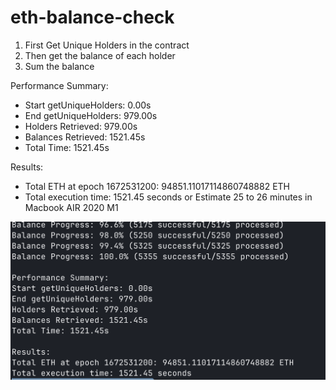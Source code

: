 # eth-balance-check

1. First Get Unique Holders in the contract
2. Then get the balance of each holder
3. Sum the balance

Performance Summary:
- Start getUniqueHolders: 0.00s
- End getUniqueHolders: 979.00s
- Holders Retrieved: 979.00s
- Balances Retrieved: 1521.45s
- Total Time: 1521.45s

Results:
- Total ETH at epoch 1672531200: 94851.11017114860748882 ETH
- Total execution time: 1521.45 seconds or Estimate 25 to 26 minutes in Macbook AIR 2020 M1

![Performance Summary](https://github.com/adexaja/eth-balance-check/blob/main/Shot.png)

